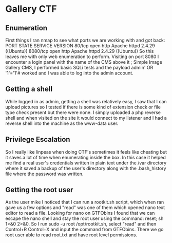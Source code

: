 # Gallery CTF

## Enumeration
First things I ran nmap to see what ports we are working with and got back:
PORT     STATE SERVICE VERSION
80/tcp   open  http    Apache httpd 2.4.29 ((Ubuntu))
8080/tcp open  http    Apache httpd 2.4.29 ((Ubuntu))
So this leaves me with only web enumeration to perform. Visiting on port 8080 I encounter a login panel with the name
of the CMS above it ; Simple Image Gallery CMS, I performed basic SQLi tests and the payload admin' OR '1'='1'# worked
and I was able to log into the admin account.

## Getting a shell
While logged in as admin, getting a shell was relatively easy, I saw that I can upload pictures so I tested if there
is some kind of extension check or file type check present but there were none. I simply uploaded a php reverse shell
and when visited on the site it would connect to my listener and I had a reverse shell into the machine as the www-data user.

## Privilege Escalation
So I really like linpeas when doing CTF's sometimes it feels like cheating but it saves a lot of time when enumerating inside the box.
In this case it helped me find a real user's credentials written in plain text under the /var directory where it saved a backup of the
user's directory along with the .bash_history file where the password was written.

## Getting the root user
As the user mike I noticed that I can run a rootkit.sh script, which when ran gave us a few options and "read" was one of them which opened
nano text editor to read a file. Looking for nano on GTFObins I found that we can escape the nano shell and stay the root user using the
command: reset; sh 1>&0 2>&0. So I run sudo -u root /opt/rootkit.sh, select "read" and then Control+R Control+X and input the command
from GTFObins.
There we go root user able to read root.txt and have root level permissions.
